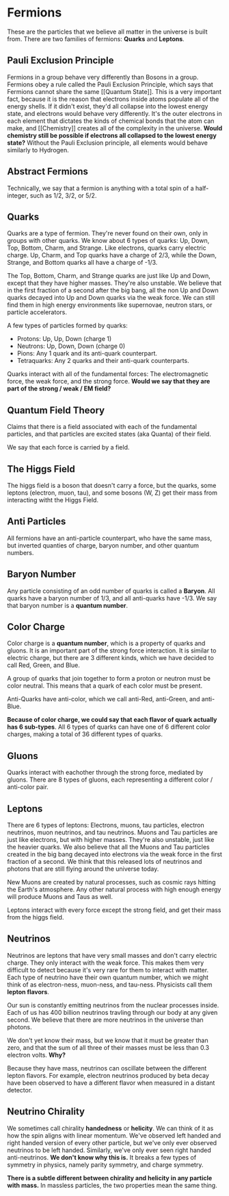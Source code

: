 # Fermions
These are the particles that we believe all matter in the universe is built from. There are two families of fermions: **Quarks** and **Leptons**.

## Pauli Exclusion Principle
Fermions in a group behave very differently than Bosons in a group. Fermions obey a rule called the Pauli Exclusion Principle, which says that Fermions cannot share the same [[Quantum State]]. This is a very important fact, because it is the reason that electrons inside atoms populate all of the energy shells. If it didn't exist, they'd all collapse into the lowest energy state, and electrons would behave very differently. It's the outer electrons in each element that dictates the kinds of chemical bonds that the atom can make, and [[Chemistry]] creates all of the complexity in the universe. **Would chemistry still be possible if electrons all collapsed to the lowest energy state?** Without the Pauli Exclusion principle, all elements would behave similarly to Hydrogen.

## Abstract Fermions
Technically, we say that a fermion is anything with a total spin of a half-integer, such as 1/2, 3/2, or 5/2.

## Quarks
Quarks are a type of fermion. They're never found on their own, only in groups with other quarks. We know about 6 types of quarks: Up, Down, Top, Bottom, Charm, and Strange. Like electrons, quarks carry electric charge. Up, Charm, and Top quarks have a charge of 2/3, while the Down, Strange, and Bottom quarks all have a charge of -1/3.

The Top, Bottom, Charm, and Strange quarks are just like Up and Down, except that they have higher masses. They're also unstable. We believe that in the first fraction of a second after the big bang, all the non Up and Down quarks decayed into Up and Down quarks via the weak force. We can still find them in high energy environments like supernovae, neutron stars, or particle accelerators.

A few types of particles formed by quarks:

- Protons: Up, Up, Down (charge 1)
- Neutrons: Up, Down, Down (charge 0)
- Pions: Any 1 quark and its anti-quark counterpart.
- Tetraquarks: Any 2 quarks and their anti-quark counterparts.

Quarks interact with all of the fundamental forces: The electromagnetic force, the weak force, and the strong force. **Would we say that they are part of the strong / weak / EM field?**

## Quantum Field Theory
Claims that there is a field associated with each of the fundamental particles, and that particles are excited states (aka Quanta) of their field.

We say that each force is carried by a field.

## The Higgs Field
The higgs field is a boson that doesn't carry a force, but the quarks, some leptons (electron, muon, tau), and some bosons (W, Z) get their mass from interacting witht the Higgs Field.

## Anti Particles
All fermions have an anti-particle counterpart, who have the same mass, but inverted quanties of charge, baryon number, and other quantum numbers.

## Baryon Number
Any particle consisting of an odd number of quarks is called a **Baryon**. All quarks have a baryon number of 1/3, and all anti-quarks have -1/3. We say that baryon number is a **quantum number**.

## Color Charge
Color charge is a **quantum number**, which is a property of quarks and gluons. It is an important part of the strong force interaction. It is similar to electric charge, but there are 3 different kinds, which we have decided to call Red, Green, and Blue.

A group of quarks that join together to form a proton or neutron must be color neutral. This means that a quark of each color must be present.

Anti-Quarks have anti-color, which we call anti-Red, anti-Green, and anti-Blue.

**Because of color charge, we could say that each flavor of quark actually has 6 sub-types**. All 6 types of quarks can have one of 6 different color charges, making a total of 36 different types of quarks.

## Gluons
Quarks interact with eachother through the strong force, mediated by gluons. There are 8 types of gluons, each representing a different color / anti-color pair.


## Leptons
There are 6 types of leptons: Electrons, muons, tau particles, electron neutrinos, muon neutrinos, and tau neutrinos. Muons and Tau particles are just like electrons, but with higher masses. They're also unstable, just like the heavier quarks. We also believe that all the Muons and Tau particles created in the big bang decayed into electrons via the weak force in the first fraction of a second. We think that this released lots of neutrinos and photons that are still flying around the universe today.

New Muons are created by natural processes, such as cosmic rays hitting the Earth's atmosphere. Any other natural process with high enough energy will produce Muons and Taus as well.

Leptons interact with every force except the strong field, and get their mass from the higgs field.

## Neutrinos
Neutrinos are leptons that have very small masses and don't carry electric charge. They only interact with the weak force. This makes them very difficult to detect because it's very rare for them to interact with matter. Each type of neutrino have their own quantum number, which we might think of as electron-ness, muon-ness, and tau-ness. Physicists call them **lepton flavors**.

Our sun is constantly emitting neutrinos from the nuclear processes inside. Each of us has 400 billion neutrinos travling through our body at any given second. We believe that there are more neutrinos in the universe than photons.

We don't yet know their mass, but we know that it must be greater than zero, and that the sum of all three of their masses must be less than 0.3 electron volts. **Why?**

Because they have mass, neutrinos can oscillate between the different lepton flavors. For example, electron neutrinos produced by beta decay have been observed to have a different flavor when measured in a distant detector.

## Neutrino Chirality
We sometimes call chirality **handedness** or **helicity**. We can think of it as how the spin aligns with linear momentum. We've observed left handed and right handed version of every other particle, but we've only ever observed neutrinos to be left handed. Similarly, we've only ever seen right handed anti-neutrinos. **We don't know why this is.** It breaks a few types of symmetry in physics, namely parity symmetry, and charge symmetry.

**There is a subtle different between chirality and helicity in any particle with mass.** In massless particles, the two properties mean the same thing.
